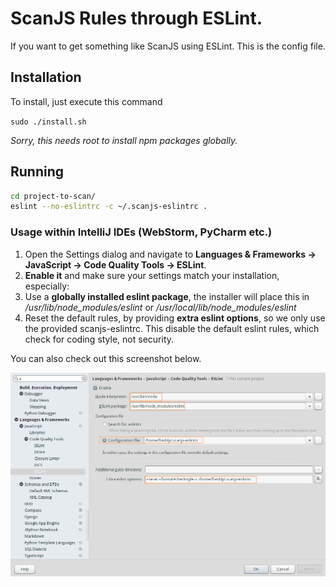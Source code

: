 # ScanJS Rules through ESLint.

If you want to get something like ScanJS using ESLint. This is the config 
file.

## Installation

To install, just execute this command

`sudo ./install.sh`

*Sorry, this needs root to install npm packages globally.*

<!--
Note that a globally installed eslint can see only globally installed plugins.

So you either have to install eslint itself and then required packages locally
Or everything globally.
-->


## Running
```sh
cd project-to-scan/
eslint --no-eslintrc -c ~/.scanjs-eslintrc .
```

### Usage within IntelliJ IDEs (WebStorm, PyCharm etc.)
1. Open the Settings dialog and navigate to **Languages & Frameworks → JavaScript → Code Quality Tools → ESLint**.
2. **Enable it** and make sure your settings match your installation, especially:
3. Use a **globally installed eslint package**, the installer will place this in */usr/lib/node_modules/eslint* or */usr/local/lib/node_modules/eslint*
4. Reset the default rules, by providing **extra eslint options**, so we only use the provided scanjs-eslintrc. This disable the default eslint rules, which check for coding style, not security.


You can also check out this screenshot below.

![Settings for IntelliJ IDEs](./intellij-settings.png)
